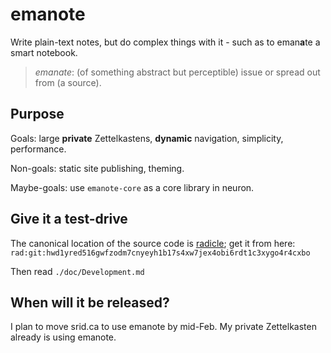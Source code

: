 # emanote

Write plain-text notes, but do complex things with it - such as to eman**a**te a smart notebook.

> *emanate*: (of something abstract but perceptible) issue or spread out from (a source).

## Purpose

Goals: large **private** Zettelkastens, **dynamic** navigation, simplicity, performance.

Non-goals: static site publishing, theming.

Maybe-goals: use `emanote-core` as a core library in neuron.

## Give it a test-drive

The canonical location of the source code is [radicle](https://radicle.xyz/); get it from here: `rad:git:hwd1yred516gwfzodm7cnyeyh1b17s4xw7jex4obi6rdt1c3xygo4r4cxbo`

Then read `./doc/Development.md`

## When will it be released?

I plan to move srid.ca to use emanote by mid-Feb. My private Zettelkasten already is using emanote.